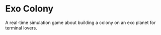 # Exo Colony
A real-time simulation game about building a colony on an exo planet for terminal lovers.
